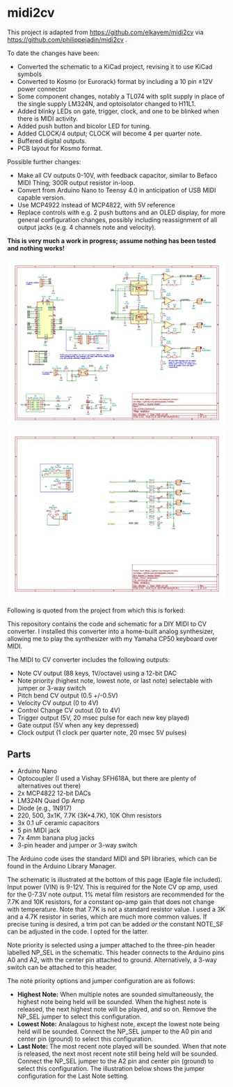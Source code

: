 # midi2cv

This project is adapted from https://github.com/elkayem/midi2cv via https://github.com/philippejadin/midi2cv . 

To date the changes have been:

* Converted the schematic to a KiCad project, revising it to use KiCad symbols 
* Converted to Kosmo (or Eurorack) format by including a 10 pin ±12V power connector
* Some component changes, notably a TL074 with split supply in place of the single supply LM324N, and optoisolator changed to H11L1.
* Added blinky LEDs on gate, trigger, clock, and one to be blinked when there is MIDI activity.
* Added push button and bicolor LED for tuning.
* Added CLOCK/4 output; CLOCK will become 4 per quarter note.
* Buffered digital outputs.
* PCB layout for Kosmo format.

Possible further changes:

* Make all CV outputs 0-10V, with feedback capacitor, similar to Befaco MIDI Thing; 300R output resistor in-loop.
* Convert from Arduino Nano to Teensy 4.0 in anticipation of USB MIDI capable version.
* Use MCP4922 instead of MCP4822, with 5V reference
* Replace controls with e.g. 2 push buttons and an OLED display, for more general configuration changes, possibly including reassignment of all output jacks (e.g. 4 channels note and velocity).

**This is very much a work in progress; assume nothing has been tested and nothing works!**

<img src="./Images/midi2cv_ao.jpg" alt="schematic" width="800">
<img src="./Images/midi2cv_ao2.jpg" alt="schematic" width="800">


Following is quoted from the project from which this is forked:

This repository contains the code and schematic for a DIY MIDI to CV converter.  I installed this converter into a home-built analog synthesizer, allowing me to play the synthesizer with my Yamaha CP50 keyboard over MIDI.

The MIDI to CV converter includes the following outputs:

* Note CV output (88 keys, 1V/octave) using a 12-bit DAC
* Note priority (highest note, lowest note, or last note) selectable with jumper or 3-way switch
* Pitch bend CV output (0.5 +/-0.5V)
* Velocity CV output (0 to 4V)
* Control Change CV outout (0 to 4V)
* Trigger output (5V, 20 msec pulse for each new key played)
* Gate output (5V when any key depressed)
* Clock output (1 clock per quarter note, 20 msec 5V pulses)

## Parts
* Arduino Nano
* Optocoupler (I used a Vishay SFH618A, but there are plenty of alternatives out there)
* 2x MCP4822 12-bit DACs
* LM324N Quad Op Amp 
* Diode (e.g., 1N917)
* 220, 500, 3x1K, 7.7K (3K+4.7K), 10K Ohm resistors
* 3x 0.1 uF ceramic capacitors
* 5 pin MIDI jack
* 7x 4mm banana plug jacks
* 3-pin header and jumper *or* 3-way switch

The Arduino code uses the standard MIDI and SPI libraries, which can be found in the Arduino Library Manager. 

The schematic is illustrated at the bottom of this page (Eagle file included).  Input power (VIN) is 9-12V.  This is required for the Note CV op amp, used for the 0-7.3V note output.  1% metal film resistors are recommended for the 7.7K and 10K resistors, for a constant op-amp gain that does not change with temperature.  Note that 7.7K is not a standard resistor value.  I used a 3K and a 4.7K resistor in series, which are much more common values.  If precise tuning is desired, a trim pot can be added *or* the constant NOTE_SF can be adjusted in the code.  I opted for the latter.

Note priority is selected using a jumper attached to the three-pin header labelled NP_SEL in the schematic.  This header connects to the Arduino pins A0 and A2, with the center pin attached to ground.  Alternatively, a 3-way switch can be attached to this header. 

The note priority options and jumper configuration are as follows:

* **Highest Note:** When multiple notes are sounded simultaneously, the highest note being held will be sounded.  When the highest note is released, the next highest note will be played, and so on.  Remove the NP_SEL jumper to select this configuration.
* **Lowest Note:** Analagous to highest note, except the lowest note being held will be sounded. Connect the NP_SEL jumper to the A0 pin and center pin (ground) to select this configuration. 
* **Last Note:** The most recent note played will be sounded.  When that note is released, the next most recent note still being held will be sounded.  Connect the NP_SEL jumper to the A2 pin and center pin (ground) to select this configuration.  The illustration below shows the jumper configuration for the Last Note setting.

